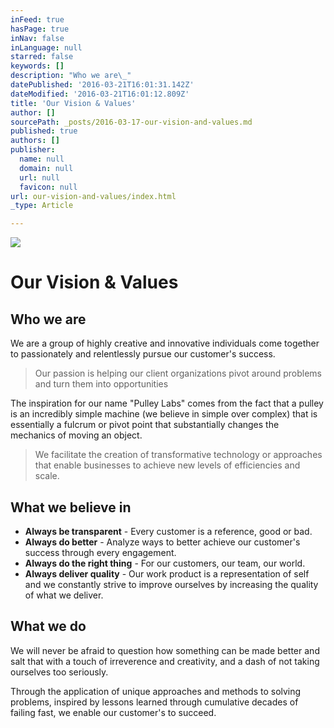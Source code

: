 ```yaml
---
inFeed: true
hasPage: true
inNav: false
inLanguage: null
starred: false
keywords: []
description: "Who we are\_"
datePublished: '2016-03-21T16:01:31.142Z'
dateModified: '2016-03-21T16:01:12.809Z'
title: 'Our Vision & Values'
author: []
sourcePath: _posts/2016-03-17-our-vision-and-values.md
published: true
authors: []
publisher:
  name: null
  domain: null
  url: null
  favicon: null
url: our-vision-and-values/index.html
_type: Article

---
```

![](https://the-grid-user-content.s3-us-west-2.amazonaws.com/a18325b2-4218-49ec-a656-8820501f3f73.jpg)

# Our Vision & Values

## Who we are 

We are a group of highly creative and innovative individuals come together to passionately and relentlessly pursue our customer's success. 
> 
> Our passion is helping our client organizations pivot around problems and turn them into opportunities

The inspiration for our name "Pulley Labs" comes from the fact that a pulley is an incredibly simple machine (we believe in simple over complex) that is essentially a fulcrum or pivot point that substantially changes the mechanics of moving an object. 
> 
> We facilitate the creation of transformative technology or approaches that enable businesses to achieve new levels of efficiencies and scale. 

## What we believe in 

* **Always be transparent** - Every customer is a reference, good or bad.
* **Always do better** - Analyze ways to better achieve our customer's success through every engagement.
* **Always do the right thing** - For our customers, our team, our world.
* **Always deliver quality** - Our work product is a representation of self and we constantly strive to improve ourselves by increasing the quality of what we deliver.

## What we do

We will never be afraid to question how something can be made better and salt that with a touch of irreverence and creativity, and a dash of not taking ourselves too seriously. 

Through the application of unique approaches and methods to solving problems, inspired by lessons learned through cumulative decades of failing fast, we enable our customer's to succeed.